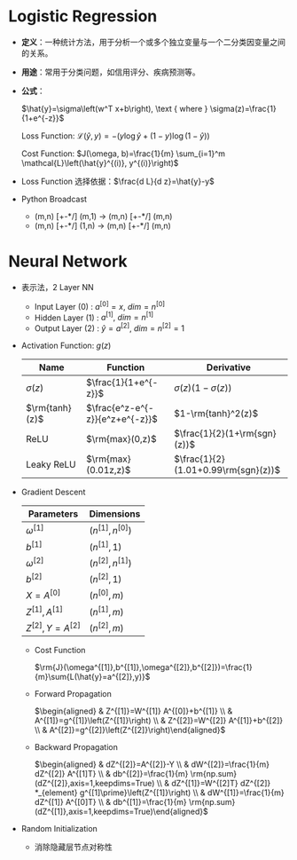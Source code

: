 # Logistic Regression

- **定义**：一种统计方法，用于分析一个或多个独立变量与一个二分类因变量之间的关系。

- **用途**：常用于分类问题，如信用评分、疾病预测等。

- **公式**：

  $\hat{y}=\sigma\left(w^T x+b\right), \text { where } \sigma(z)=\frac{1}{1+e^{-z}}$
  
  Loss Function: $\mathcal{L}(\hat{y}, y)=-(y \log \hat{y}+(1-y) \log (1-\hat{y}))$
  
  Cost Function: $J(\omega, b)=\frac{1}{m} \sum_{i=1}^m \mathcal{L}\left(\hat{y}^{(i)}, y^{(i)}\right)$

- Loss Function 选择依据：$\frac{d L}{d z}=\hat{y}-y$

- Python Broadcast
  - (m,n) [+-\*/] (m,1) → (m,n) [+-\*/] (m,n)
  - (m,n) [+-\*/] (1,n) → (m,n) [+-\*/] (m,n)



# Neural Network

- 表示法，2 Layer NN
  - Input Layer (0) : $a^{[0]}=x,\ dim=n^{[0]}$
  - Hidden Layer (1) : $a^{[1]},\ dim=n^{[1]}$
  - Output Layer (2) : $\hat{y}=a^{[2]},\ dim=n^{[2]}=1$
- Activation Function: $g(z)$

    | Name           | Function                        | Derivative                          |
    | -------------- | ------------------------------- | ----------------------------------- |
    | $\sigma(z)$    | $\frac{1}{1+e^{-z}}$            | $\sigma(z)(1-\sigma(z))$            |
    | $\rm{tanh}(z)$ | $\frac{e^z-e^{-z}}{e^z+e^{-z}}$ | $1-\rm{tanh}^2(z)$                  |
    | ReLU           | $\rm{max}(0,z)$                 | $\frac{1}{2}(1+\rm{sgn}(z))$        |
    | Leaky ReLU     | $\rm{max}(0.01z,z)$             | $\frac{1}{2}(1.01+0.99\rm{sgn}(z))$ |

- Gradient Descent

  | Parameters          | Dimensions          |
  | ------------------- | ------------------- |
  | $\omega^{[1]}$      | $(n^{[1]},n^{[0]})$ |
  | $b^{[1]}$           | $(n^{[1]},1)$       |
  | $\omega^{[2]}$      | $(n^{[2]},n^{[1]})$ |
  | $b^{[2]}$           | $(n^{[2]},1)$       |
  | $X=A^{[0]}$         | $(n^{[0]},m)$       |
  | $Z^{[1]},A^{[1]}$   | $(n^{[1]},m)$       |
  | $Z^{[2]},Y=A^{[2]}$ | $(n^{[2]},m)$       |

  - Cost Function

    $\rm{J}(\omega^{[1]},b^{[1]},\omega^{[2]},b^{[2]})=\frac{1}{m}\sum{L(\hat{y}=a^{[2]},y)}$

  - Forward Propagation

    $\begin{aligned} & Z^{[1]}=W^{[1]} A^{[0]}+b^{[1]} \\ & A^{[1]}=g^{[1]}\left(Z^{[1]}\right) \\ & Z^{[2]}=W^{[2]} A^{[1]}+b^{[2]} \\ & A^{[2]}=g^{[2]}\left(Z^{[2]}\right)\end{aligned}$

  - Backward Propagation

    $\begin{aligned} & dZ^{[2]}=A^{[2]}-Y \\ & dW^{[2]}=\frac{1}{m} dZ^{[2]} A^{[1]T} \\ & db^{[2]}=\frac{1}{m} \rm{np.sum}(dZ^{[2]},axis=1,keepdims=True) \\ & dZ^{[1]}=W^{[2]T} dZ^{[2]} *_{element} g^{[1]\prime}\left(Z^{[1]}\right) \\ & dW^{[1]}=\frac{1}{m} dZ^{[1]} A^{[0]T} \\ & db^{[1]}=\frac{1}{m} \rm{np.sum}(dZ^{[1]},axis=1,keepdims=True)\end{aligned}$

- Random Initialization
  - 消除隐藏层节点对称性
